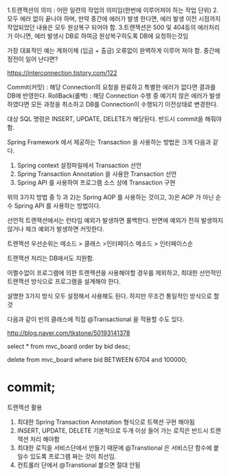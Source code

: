 1.트랜잭션의 의미 : 어떤 일련의 작업의 의미임(한번에 이루어져야 하는 작업 단위)
2.모두 에러 없이 끝나야 하며, 만약 중간에 에러가 발생 한다면, 에러 발생 이전 시점까지 작업되었던 내용은 
모두 원상복구 되어야 함.
3.트랜잭션은 500 및 404등의 에러처리가 아니면, 에러 발생시 DB로 하여금 원상복구하도록 DB에 요청하는것임

가장 대표적인 예는 계좌이체 (입금 + 출금) 오류없이 완벽하게 이루어 져야 함.
중간에 정전이 일어 난다면?

https://interconnection.tistory.com/122

 
Commit(커밋) : 해당 Connection의 요청을 완료하고 특별한 에러가 없다면 결과를 DB에 반영한다. 
RollBack(롤백) : 해당 Connection 수행 중 예기치 않은 에러가 발생하였다면 모든 과정을 취소하고 
DB를 Connection이 수행되기 이전상태로 변경한다.

대상 SQL 명령은 INSERT, UPDATE, DELETE가 해당된다.
반드시 commit을 해줘야함. 

Spring ​Framework 에서 제공하는 Transaction 을 사용하는 방법은 크게 다음과 같다.

1) Spring context 설정파일에서 Transaction 선언
2) Spring Transaction Annotation 을 사용한 Transaction 선언
3) Spring API 를 사용하여 프로그램 소스 상에 Transaction 구현

위의 3가지 방법 중 1) 과 2)는 Spring AOP 를 사용하는 것이고, 3)은 AOP 가 아닌 순수 Spring API 를 사용하는 방법이다.

선언적 트랜잭션에서는 런타임 예외가 발생하면 롤백한다. 반면에 예외가 전혀 발생하지 않거나 체크 예외가 발생하면 커밋한다.


트랜잭션 우선순위는 메소드 > 클래스 >인터페이스 메소드 > 인터페이스순

트랜잭션 처리는 DB에서도 지원함.

어쩔수없이 프로그램에 의한 트랜잭션을 사용해야할 경우를 제외하고, 
최대한 선언적인 트랜잭션 방식으로 프로그램을 설계해야 한다. 

설명한 3가지 방식 모두 설정해서 사용해도 된다.
하지만 무조건 통일적인 방식으로 할것 

다음과 같이 빈의 클래스에 직접 @Transactional 을 적용할 수도 있다.

http://blog.naver.com/tkstone/50193141378

select * from mvc_board order by bid desc;

delete from mvc_board where bid BETWEEN 6704 and 100000;

commit;
=================================================================
트랜잭션 활용
1.   최대한 Spring Transaction Annotation 형식으로 트랙션 구현 해야됨
2.  INSERT, UPDATE, DELETE 기본적으로 두개 이상 들어 가는 로직은 반드시 트랜잭션 처리 해야함
3.  최대한 로직을 서비스단에서 만들기 때문에 @Transtional 은 서비스단 함수에 붙일수 있도록 
프로그램 짜는 것이 최선임.
4. 컨트롤러 단에서 @Transtional 붙으면 절대 안됨